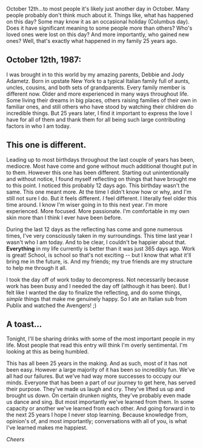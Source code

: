 October 12th…to most people it's likely just another day in October. Many people probably don't think much about it. Things like, what has happened on this day? Some may know it as an occasional holiday (Columbus day). Does it have significant meaning to some people more than others? Who's loved ones were lost on this day? And more importantly, who gained new ones? Well, that's exactly what happened in my family 25 years ago.

## October 12th, 1987:
I was brought in to this world by my amazing parents, Debbie and Jody Adametz. Born in upstate New York to a typical Italian family full of aunts, uncles, cousins, and both sets of grandparents. Every family member is different now. Older and more experienced in many ways throughout life. Some living their dreams in big places, others raising families of their own in familiar ones, and still others who have stood by watching their children do incredible things. But 25 years later, I find it important to express the love I have for all of them and thank them for all being such large contributing factors in who I am today.

## This one is different.
Leading up to most birthdays throughout the last couple of years has been, mediocre. Most have come and gone without much additional thought put in to them. However this one has been different. Starting out unintentionally and without notice, I found myself reflecting on things that have brought me to this point. I noticed this probably 12 days ago. This birthday wasn't the same. This one meant more. At the time I didn't know how or why, and I'm still not sure I do. But it feels different. _I_ feel different. I literally feel older this time around. I know I'm wiser going in to this next year. I'm more experienced. More focused. More passionate. I'm comfortable in my own skin more than I think I ever have been before.

During the last 12 days as the reflecting has come and gone numerous times, I've very consciously taken in my surroundings. This time last year I wasn't who I am today. And to be clear, I couldn't be happier about that. __Everything__ in my life currently is better than it was just 365 days ago. Work is great! School, is school so that's not exciting -- but I know that what it'll bring me in the future, is. And my friends; my true friends are my structure to help me through it all.

I took the day off of work today to decompress. Not necessarily because work has been busy and I needed the day off (although it has been). But I felt like I wanted the day to finalize the reflecting, and do some things, _simple_ things that make me genuinely happy. So I ate an Italian sub from Publix and watched the Avengers! ;)

## A toast…
Tonight, I'll be sharing drinks with some of the most important people in my life. Most people that read this entry will think I'm overly sentimental. I'm looking at this as being humbled.

This has all been 25 years in the making. And as such, most of it has not been easy. However a large majority of it has been so incredibly fun. We've all had our failures. But we've had way more successes to occupy our minds. Everyone that has been a part of our journey to get here, has served their purpose. They've made us laugh and cry. They've lifted us up and brought us down. On certain drunken nights, they've probably even made us dance and sing. But most importantly we've learned from them. In some capacity or another we've learned from each other. And going forward in to the next 25 years I hope I never stop learning. Because knowledge from, opinion's of, and most importantly; conversations with all of you, is what I've learned makes me happiest.

_Cheers_
